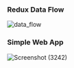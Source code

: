 ### Redux Data Flow

![data_flow](https://github.com/SkullRex001/Redux/assets/122201082/8a4f0e97-d8f3-48f0-9497-5dc72f7a8852)


### Simple Web App

![Screenshot (3242)](https://github.com/SkullRex001/Redux/assets/122201082/4af13fa5-49d5-4ebb-a581-3c60836f29e6)

